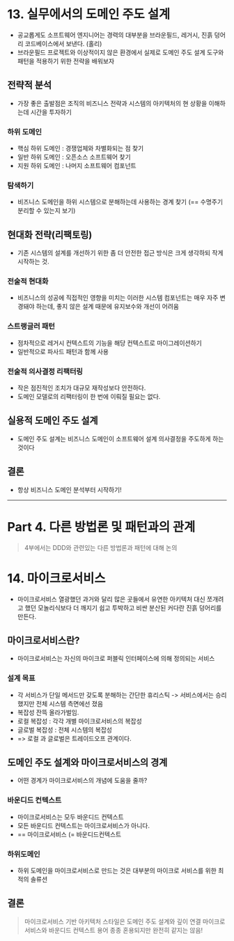 # 13. 실무에서의 도메인 주도 설계
- 공교롭게도 소프트웨어 엔지니어는 경력의 대부분을 브라운필드, 레거시, 진흙 덩어리 코드베이스에서 보낸다. (홀리)
- 브라운필드 프로젝트와 이상적이지 않은 환경에서 실제로 도메인 주도 설계 도구와 패턴을 적용하기 위한 전략을 배워보자
## 전략적 분석
- 가장 좋은 출발점은 조직의 비즈니스 전략과 시스템의 아키텍처의 현 상황을 이해하는데 시간을 투자하기
### 하위 도메인
- 핵심 하위 도메인 : 경쟁업체와 차별화되는 점 찾기
- 일반 하위 도메인 : 오픈소스 소프트웨어 찾기
- 지원 하위 도메인 : 나머지 소프트웨어 컴포넌트
### 탐색하기
- 비즈니스 도메인을 하위 시스템으로 분해하는데 사용하는 경계 찾기 (== 수명주기 분리할 수 있는지 보기)

## 현대화 전략(리팩토링)
- 기존 시스템의 설계를 개선하기 위한 좀 더 안전한 접근 방식은 크게 생각하되 작게 시작하는 것.
### 전술적 현대화
- 비즈니스의 성공에 직접적인 영향을 미치는 이러한 시스템 컴포넌트는 매우 자주 변경돼야 하는데, 좋지 않은 설계 때문에 유지보수와 개선이 어려움
### 스트랭글러 패턴
- 점차적으로 레거시 컨텍스트의 기능을 해당 컨텍스트로 마이그레이션하기
- 일반적으로 파사드 패턴과 함께 사용
### 전술적 의사결정 리팩터링
- 작은 점진적인 조치가 대규모 재작성보다 안전하다.
- 도메인 모델로의 리팩터링이 한 번에 이뤄질 필요는 없다.
## 실용적 도메인 주도 설계
- 도메인 주도 설계는 비즈니스 도메인이 소프트웨어 설계 의사결정을 주도하게 하는 것이다
## 결론
- 항상 비즈니스 도메인 분석부터 시작하기!
- - - 
# Part 4. 다른 방법론 및 패턴과의 관계
> 4부에서는 DDD와 관련있는 다른 방법론과 패턴에 대해 논의
# 14. 마이크로서비스
- 마이크로서비스 열광했던 과거와 달리 많은 곳들에서 유연한 아키텍처 대신 쪼개려고 했던 모놀리식보다 더 깨지기 쉽고 투박하고 비싼 분산된 커다란 진흙 덩어리를 만든다.
## 마이크로서비스란?
- 마이크로서비스는 자신의 마이크로 퍼블릭 인터페이스에 의해 정의되는 서비스
### 설계 목표
- 각 서비스가 단일 메서드만 갖도록 분해하는 간단한 휴리스틱 -> 서비스에서는 승리했지만 전체 시스템 측면에선 졌음
- 복잡성 잔뜩 올라가벌임.
- 로컬 복잡성 : 각각 개별 마이크로서비스의 복잡성
- 글로벌 복잡성 : 전체 시스템의 복잡성
- => 로컬 과 글로벌은 트레이드오프 관계이다.
## 도메인 주도 설계와 마이크로서비스의 경계
- 어떤 경계가 마이크로서비스의 개념에 도움을 줄까?
### 바운디드 컨텍스트
- 마이크로서비스는 모두 바운디드 컨텍스트
- 모든 바운디드 컨텍스트는 마이크로서비스가 아니다. 
- == 마이크로서비스 (= 바운디드컨텍스트
### 하위도메인
- 하위 도메인을 마이크로서비스로 만드는 것은 대부분의 마이크로 서비스를 위한 최적의 솔류션
## 결론
> 마이크로서비스 기반 아키텍처 스타일은 도메인 주도 설계와 깊이 연결
> 마이크로 서비스와 바운디드 컨텍스트 용어 종종 혼용되지만 완전히 같지는 않음!